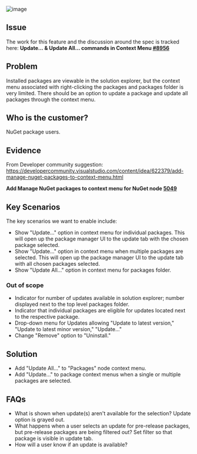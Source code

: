 ![image](https://user-images.githubusercontent.com/14800916/72940790-59a00e00-3d24-11ea-89bd-1bd04ab2aa76.png)

## Issue
The work for this feature and the discussion around the spec is tracked here:
**Update... & Update All... commands in Context Menu [#8956](https://github.com/NuGet/Home/issues/8956)**

## Problem
Installed packages are viewable in the solution explorer, but the context menu associated with right-clicking the packages and packages folder is very limited. There should be an option to update a package and update all packages through the context menu.

## Who is the customer?
NuGet package users.

## Evidence
From Developer community suggestion: https://developercommunity.visualstudio.com/content/idea/622379/add-manage-nuget-packages-to-context-menu.html

**Add Manage NuGet packages to context menu for NuGet node [5049](https://github.com/NuGet/Home/issues/5049)**

## Key Scenarios
The key scenarios we want to enable include:
* Show "Update..." option in context menu for individual packages. This will open up the package manager UI to the update tab with the chosen package selected.
* Show "Update..." option in context menu when multiple packages are selected. This will open up the package manager UI to the update tab with all chosen packages selected.
* Show "Update All..." option in context menu for packages folder. 

### Out of scope

* Indicator for number of updates available in solution explorer; number displayed next to the top level packages folder.
* Indicator that individual packages are eligible for updates located next to the respective package.
* Drop-down menu for Updates allowing "Update to latest version," "Update to latest minor version," "Update..."
* Change "Remove" option to "Uninstall."

## Solution

* Add "Update All..." to "Packages" node context menu.
* Add "Update..." to package context menus when a single or multiple packages are selected.



## FAQs

* What is shown when update(s) aren't available for the selection?
Update option is grayed out.
* What happens when a user selects an update for pre-release packages, but pre-release packages are being filtered out?
Set filter so that package is visible in update tab.
* How will a user know if an update is available?

